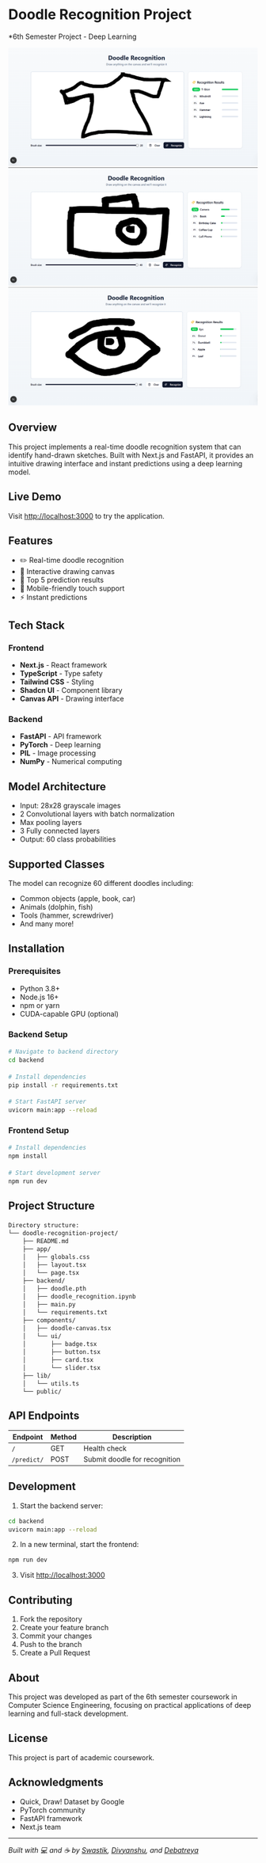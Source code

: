 # Doodle Recognition Project
*6th Semester Project - Deep Learning

![](./public/Screenshot%202025-05-01%20063411.png)
![](./public/Screenshot%202025-05-01%20063623.png)
![](./public/Screenshot%202025-05-01%20063554.png)

## Overview
This project implements a real-time doodle recognition system that can identify hand-drawn sketches. Built with Next.js and FastAPI, it provides an intuitive drawing interface and instant predictions using a deep learning model.

## Live Demo
Visit [http://localhost:3000](http://localhost:3000) to try the application.

## Features
- ✏️ Real-time doodle recognition
- 🎨 Interactive drawing canvas
- 🎯 Top 5 prediction results
- 📱 Mobile-friendly touch support
- ⚡ Instant predictions

## Tech Stack

### Frontend
- **Next.js** - React framework
- **TypeScript** - Type safety
- **Tailwind CSS** - Styling
- **Shadcn UI** - Component library
- **Canvas API** - Drawing interface

### Backend
- **FastAPI** - API framework
- **PyTorch** - Deep learning
- **PIL** - Image processing
- **NumPy** - Numerical computing

## Model Architecture
- Input: 28x28 grayscale images
- 2 Convolutional layers with batch normalization
- Max pooling layers
- 3 Fully connected layers
- Output: 60 class probabilities

## Supported Classes
The model can recognize 60 different doodles including:
- Common objects (apple, book, car)
- Animals (dolphin, fish)
- Tools (hammer, screwdriver)
- And many more!

## Installation

### Prerequisites
- Python 3.8+
- Node.js 16+
- npm or yarn
- CUDA-capable GPU (optional)

### Backend Setup
```bash
# Navigate to backend directory
cd backend

# Install dependencies
pip install -r requirements.txt

# Start FastAPI server
uvicorn main:app --reload
```

### Frontend Setup
```bash
# Install dependencies
npm install

# Start development server
npm run dev
```

## Project Structure
```
Directory structure:
└── doodle-recognition-project/
    ├── README.md
    ├── app/
    │   ├── globals.css
    │   ├── layout.tsx
    │   └── page.tsx
    ├── backend/
    │   ├── doodle.pth
    │   ├── doodle_recognition.ipynb
    │   ├── main.py
    │   └── requirements.txt
    ├── components/
    │   ├── doodle-canvas.tsx
    │   └── ui/
    │       ├── badge.tsx
    │       ├── button.tsx
    │       ├── card.tsx
    │       └── slider.tsx
    ├── lib/
    │   └── utils.ts
    └── public/
```

## API Endpoints

| Endpoint | Method | Description |
|----------|--------|-------------|
| `/` | GET | Health check |
| `/predict/` | POST | Submit doodle for recognition |

## Development

1. Start the backend server:
```bash
cd backend
uvicorn main:app --reload
```

2. In a new terminal, start the frontend:
```bash
npm run dev
```

3. Visit [http://localhost:3000](http://localhost:3000)

## Contributing
1. Fork the repository
2. Create your feature branch
3. Commit your changes
4. Push to the branch
5. Create a Pull Request

## About
This project was developed as part of the 6th semester coursework in Computer Science Engineering, focusing on practical applications of deep learning and full-stack development.

## License
This project is part of academic coursework.

## Acknowledgments
- Quick, Draw! Dataset by Google
- PyTorch community
- FastAPI framework
- Next.js team

---

*Built with 💻 and ☕ by [Swastik](https://github.com/Swastik19Nit), [Divyanshu](https://github.com/Divyanshu4fx), and [Debatreya](https://github.com/Debatreya)*
